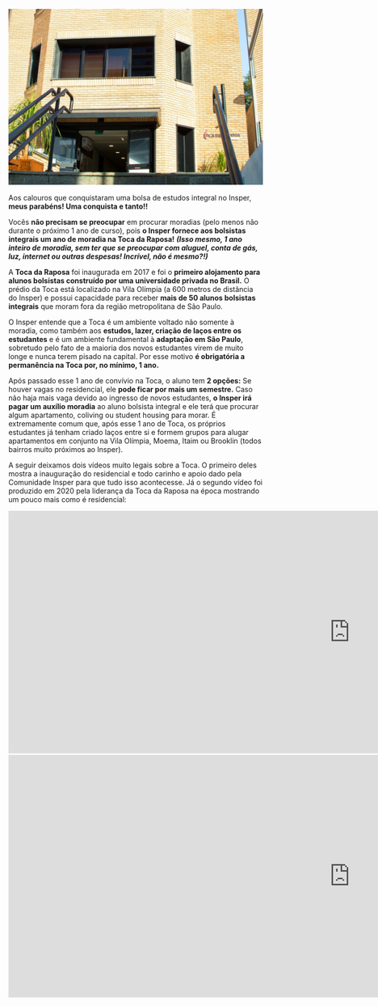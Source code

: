 ![Toca da Raposa Insper](./imagens-condominios/toca-da-raposa-insper.png)

Aos calouros que conquistaram uma bolsa de estudos integral no Insper, **meus parabéns! Uma conquista e tanto!!**

Vocês **não precisam se preocupar** em procurar moradias (pelo menos não durante o próximo 1 ano de curso), pois **o Insper fornece aos bolsistas integrais um ano de moradia na Toca da Raposa!** **_(Isso mesmo, 1 ano inteiro de moradia, sem ter que se preocupar com aluguel, conta de gás, luz, internet ou outras despesas! Incrível, não é mesmo?!)_**

A **Toca da Raposa** foi inaugurada em 2017 e foi o **primeiro alojamento para alunos bolsistas construído por uma universidade privada no Brasil.** O prédio da Toca está localizado na Vila Olímpia (a 600 metros de distância do Insper) e possui capacidade para receber **mais de 50 alunos bolsistas integrais** que moram fora da região metropolitana de São Paulo.

O Insper entende que a Toca é um ambiente voltado não somente à moradia, como também aos **estudos, lazer, criação de laços entre os estudantes** e é um ambiente fundamental à **adaptação em São Paulo**, sobretudo pelo fato de a maioria dos novos estudantes virem de muito longe e nunca terem pisado na capital. Por esse motivo **é obrigatória a permanência na Toca por, no mínimo, 1 ano.**

Após passado esse 1 ano de convívio na Toca, o aluno tem **2 opções:** Se houver vagas no residencial, ele **pode ficar por mais um semestre.** Caso não haja mais vaga devido ao ingresso de novos estudantes, **o Insper irá pagar um auxílio moradia** ao aluno bolsista integral e ele terá que procurar algum apartamento, coliving ou student housing para morar. É extremamente comum que, após esse 1 ano de Toca, os próprios estudantes já tenham criado laços entre si e formem grupos para alugar apartamentos em conjunto na Vila Olímpia, Moema, Itaim ou Brooklin (todos bairros muito próximos ao Insper).

A seguir deixamos dois vídeos muito legais sobre a Toca. O primeiro deles mostra a inauguração do residencial e todo carinho e apoio dado pela Comunidade Insper para que tudo isso acontecesse. Já o segundo vídeo foi produzido em 2020 pela liderança da Toca da Raposa na época mostrando um pouco mais como é residencial:

<iframe width="1351" height="480" src="https://www.youtube.com/embed/cUraPCuclL0" title="Residencial Toca da Raposa | Insper" frameborder="0" allow="accelerometer; autoplay; clipboard-write; encrypted-media; gyroscope; picture-in-picture; web-share" allowfullscreen></iframe>

<iframe width="1351" height="480" src="https://www.youtube.com/embed/SvaOG-ePbLE" title="Toca da Raposa 2020.2 | Insper" frameborder="0" allow="accelerometer; autoplay; clipboard-write; encrypted-media; gyroscope; picture-in-picture; web-share" allowfullscreen></iframe>

